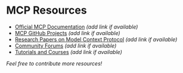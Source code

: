 # MCP Resources

- [Official MCP Documentation](#) *(add link if available)*
- [MCP GitHub Projects](#) *(add link if available)*
- [Research Papers on Model Context Protocol](#) *(add link if available)*
- [Community Forums](#) *(add link if available)*
- [Tutorials and Courses](#) *(add link if available)*

*Feel free to contribute more resources!*
